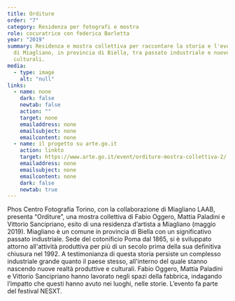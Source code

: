 ```yaml
---
title: Orditure
order: "7"
category: Residenza per fotografi e mostra
role: cocuratrice con federica Barletta
year: "2019"
summary: Residenza e mostra collettiva per raccontare la storia e l'evoluzione
  di Miagliano, in provincia di Biella, tra passato industriale e nuove realtà
  culturali.
media:
  - type: image
    alt: "null"
links:
  - name: none
    dark: false
    newtab: false
    action: ""
    target: none
    emailaddress: none
    emailsubject: none
    emailcontent: none
  - name: il progetto su arte.go.it
    action: linkto
    target: https://www.arte.go.it/event/orditure-mostra-collettiva-2/
    emailaddress: none
    emailsubject: none
    emailcontent: none
    dark: false
    newtab: true
---
```

Phos Centro Fotografia Torino, con la collaborazione di Miagliano LAAB, presenta “Orditure”, una mostra collettiva di Fabio Oggero, Mattia Paladini e Vittorio Sancipriano, esito di una residenza d’artista a Miagliano (maggio 2019). Miagliano è un comune in provincia di Biella con un significativo passato industriale. Sede del cotonificio Poma dal 1865, si è sviluppato attorno all'attività produttiva per più di un secolo prima della sua definitiva chiusura nel 1992. A testimonianza di questa storia persiste un complesso industriale grande quanto il paese stesso, all'interno del quale stanno nascendo nuove realtà produttive e culturali. Fabio Oggero, Mattia Paladini e Vittorio Sancipriano hanno lavorato negli spazi della fabbrica, indagando l’impatto che questi hanno avuto nei luoghi, nelle storie. L’evento fa parte del festival NESXT.

